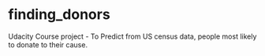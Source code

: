 # finding_donors
Udacity Course project - To Predict from US census data, people most likely to donate to their cause.
